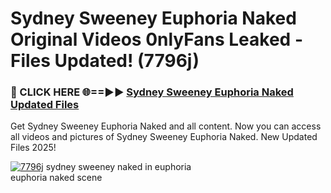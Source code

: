 # Sydney Sweeney Euphoria Naked Original Videos 0nlyFans Leaked - Files Updated! (7796j)

<h3>🔴 CLICK HERE 🌐==►► <a href="https://tinyurl.com/up5wt9bj" rel="nofollow">Sydney Sweeney Euphoria Naked Updated Files</a></h3>

Get Sydney Sweeney Euphoria Naked and all content. Now you can access all videos and pictures of Sydney Sweeney Euphoria Naked. New Updated Files 2025!

[![7796j](https://i.imgur.com/ABiUzMV.gif)](https://tinyurl.com/up5wt9bj)
sydney sweeney naked in euphoria<br>
euphoria naked scene